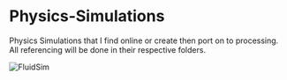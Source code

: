# Physics-Simulations

Physics Simulations that I find online or create then port on to processing. All referencing will be done in their respective folders. 

![FluidSim](https://user-images.githubusercontent.com/71339561/153769016-00725d67-4680-42ce-b40a-608568ac33df.gif)
